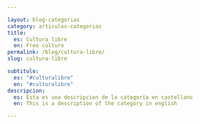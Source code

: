 ```yaml
---

layout: blog-categorias
category: articulos-categorias
title: 
  es: Cultura libre
  en: Free culture
permalink: /blog/cultura-libre/
slug: cultura-libre

subtitulo:
  es: "#culturalibre"
  en: "#culturalibre"
descripcion: 
  es: Esta es una descripcion de la categoría en castellano
  en: This is a description of the category in english

---
```

